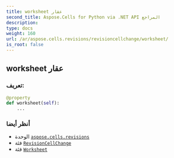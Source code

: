 ```yaml
---
title: worksheet عقار
second_title: Aspose.Cells for Python via .NET API المراجع
description:
type: docs
weight: 160
url: /ar/aspose.cells.revisions/revisioncellchange/worksheet/
is_root: false
---
```

##  worksheet عقار
###  تعريف:
```python
@property
def worksheet(self):
    ...
```

###  أنظر أيضا
* الوحدة [`aspose.cells.revisions`](../../)
* فئة [`RevisionCellChange`](/cells/python-net/ar/aspose.cells.revisions/revisioncellchange)
* فئة [`Worksheet`](/cells/python-net/ar/aspose.cells/worksheet)
